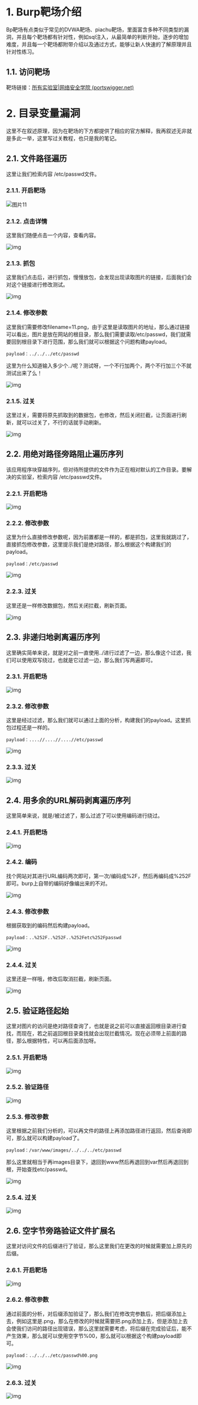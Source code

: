 # 1. Burp靶场介绍

Bp靶场有点类似于常见的DVWA靶场、piachu靶场，里面富含多种不同类型的漏洞，并且每个靶场都有针对性，例如sql注入，从最简单的判断开始，逐步的增加难度，并且每一个靶场都附带介绍以及通过方式，能够让新人快速的了解原理并且针对性练习。

## 1.1. 访问靶场

靶场链接：[所有实验室|网络安全学院 (portswigger.net)](https://portswigger.net/web-security/all-labs)

# 2. 目录变量漏洞

这里不在叙述原理，因为在靶场的下方都提供了相应的官方解释，我再叙述无非就是多此一举，这里写过关教程，也只是我的笔记。

## 2.1. 文件路径遍历

这里让我们检索内容 /etc/passwd文件。

### 2.1.1. 开启靶场

![图片11](assets/%E5%9B%BE%E7%89%8711.png)

### 2.1.2. 点击详情

这里我们随便点击一个内容，查看内容。

![img](assets/%E5%9B%BE%E7%89%8712.png) 

### 2.1.3. 抓包

这里我们点击后，进行抓包，慢慢放包，会发现出现读取图片的链接，后面我们会对这个链接进行修改测试。

![img](assets/%E5%9B%BE%E7%89%8713.png) 

### 2.1.4. 修改参数

这里我们需要修改filename=11.png，由于这里是读取图片的地址，那么通过链接可以看出，图片是放在网站的根目录，那么我们需要读取/etc/passwd，我们就需要回到根目录下进行范围，那么我们就可以根据这个问题构建payload。

```
payload：../../../etc/passwd
```

这里为什么知道输入多少个../呢？测试呀，一个不行加两个，两个不行加三个不就测试出来了么！

![img](assets/%E5%9B%BE%E7%89%8714.png) 

### 2.1.5. 过关

这里过关，需要将原先抓取到的数据包，也修改，然后关闭拦截，让页面进行刷新，就可以过关了，不行的话就手动刷新。

![img](assets/%E5%9B%BE%E7%89%8715.png) 

## 2.2. 用绝对路径旁路阻止遍历序列

该应用程序块穿越序列，但对待所提供的文件作为正在相对默认的工作目录。要解决的实验室，检索内容 /etc/passwd文件。 

### 2.2.1. 开启靶场

![img](assets/%E5%9B%BE%E7%89%8716.png) 

### 2.2.2. 修改参数

这里为什么直接修改参数呢，因为前置都是一样的，都是抓包，这里我就跳过了，直接抓包修改参数，这里提示我们是绝对路径，那么根据这个构建我们的payload。

```
payload：/etc/passwd
```

![img](assets/%E5%9B%BE%E7%89%8717.png) 

### 2.2.3. 过关

这里还是一样修改数据包，然后关闭拦截，刷新页面。

![img](assets/%E5%9B%BE%E7%89%8718.png) 

## 2.3. 非递归地剥离遍历序列

这里确实简单来说，就是对之前一直使用../进行过滤了一边，那么像这个过滤，我们可以使用双写绕过，也就是它过滤一边，那么我们写两遍即可。

### 2.3.1. 开启靶场

![img](assets/%E5%9B%BE%E7%89%8719.png) 

### 2.3.2. 修改参数

这里是经过过滤，那么我们就可以通过上面的分析，构建我们的payload。这里抓包过程还是一样的。

```
payload：....//....//....//etc/passwd
```

![img](assets/%E5%9B%BE%E7%89%87110.png) 

### 2.3.3. 过关

![img](assets/%E5%9B%BE%E7%89%87111.png) 

## 2.4. 用多余的URL解码剥离遍历序列

这里简单来说，就是/被过滤了，那么过滤了可以使用编码进行绕过。

### 2.4.1. 开启靶场

![img](assets/%E5%9B%BE%E7%89%87112.png) 

### 2.4.2. 编码

找个网站对其进行URL编码两次即可，第一次/编码成%2F，然后再编码成%252F即可。burp上自带的编码好像编出来的不对。

![img](assets/%E5%9B%BE%E7%89%87113.png) 

### 2.4.3. 修改参数

根据获取到的编码然后构建payload。

```
payload：..%252F..%252F..%252Fetc%252Fpasswd
```

![img](assets/%E5%9B%BE%E7%89%87114.png) 

### 2.4.4. 过关

这里还是一样哦，修改后取消拦截，刷新页面。

![img](assets/%E5%9B%BE%E7%89%87115.png) 

## 2.5. 验证路径起始

这里对图片的访问是绝对路径查询了，也就是说之前可以直接返回根目录进行查找，而现在，若之前返回根目录查找就会出现拦截情况。现在必须带上前面的路径，那么根据特性，可以再后面添加呀。

### 2.5.1. 开启靶场

![img](assets/%E5%9B%BE%E7%89%87116.png) 

### 2.5.2. 验证路径

![img](assets/%E5%9B%BE%E7%89%87117.png) 

### 2.5.3. 修改参数

这里根据之前我们分析的，可以再文件的路径上再添加路径进行返回，然后查询即可，那么就可以构建payload了。

```
payload：/var/www/images/../../../etc/passwd
```

那么这里就相当于再images目录下，退回到www然后再退回到var然后再退回到根，开始查找etc/passwd。

![img](assets/%E5%9B%BE%E7%89%87118.png) 

### 2.5.4. 过关

![img](assets/%E5%9B%BE%E7%89%87119.png) 

## 2.6. 空字节旁路验证文件扩展名

这里对访问文件的后缀进行了验证，那么这里我们在更改的时候就需要加上原先的后缀。

### 2.6.1. 开启靶场

![img](assets/%E5%9B%BE%E7%89%87120.png) 

### 2.6.2. 修改参数

通过前面的分析，对后缀添加验证了，那么我们在修改完参数后，把后缀添加上去，例如这里是.png，那么在修改的时候就需要把.png添加上去，但是添加上去会使我们访问的路径出现错误，那么这里就需要考虑，将后缀在完成验证后，能不产生效果，那么就可以使用空字节%00，那么就可以根据这个构建payload即可。

```
payload：../../../etc/passwd%00.png
```

![img](assets/%E5%9B%BE%E7%89%87121.png) 

### 2.6.3. 过关

![img](assets/%E5%9B%BE%E7%89%87122.png) 

 

 

 

 
